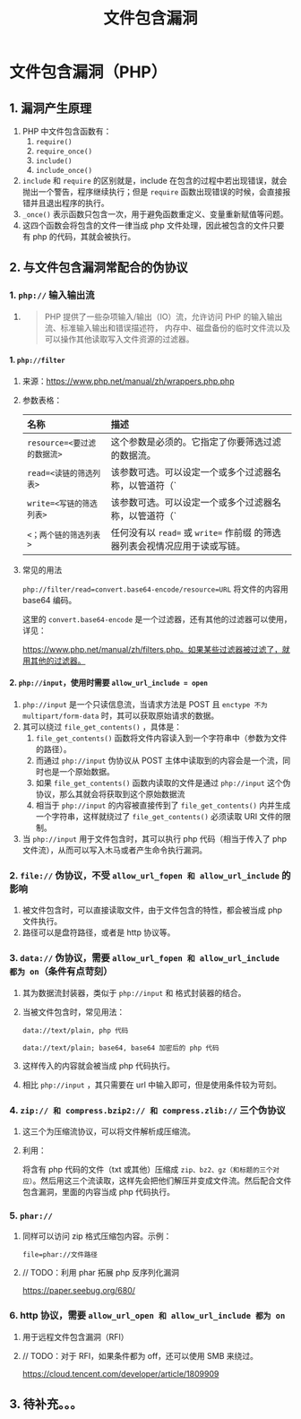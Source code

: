 ﻿---
title: 文件包含漏洞
categories:
- Network_Security
- Web
- File_Include
tags:
- Network_Security
updated: 2024-01-04 20:24:53
---

# 文件包含漏洞（PHP）

## 1. 漏洞产生原理

1. PHP 中文件包含函数有：
    1. `require()` 
    2. `require_once()`
    3. `include()`
    4. `include_once()` 
2.  `include` 和 `require` 的区别就是，include 在包含的过程中若出现错误，就会抛出一个警告，程序继续执行；但是 `require` 函数出现错误的时候，会直接报错并且退出程序的执行。
3. `_once()` 表示函数只包含一次，用于避免函数重定义、变量重新赋值等问题。
4. 这四个函数会将包含的文件一律当成 php 文件处理，因此被包含的文件只要有 php 的代码，其就会被执行。

## 2. 与文件包含漏洞常配合的伪协议

### 1. `php://` 输入输出流

1. > PHP 提供了一些杂项输入/输出（IO）流，允许访问 PHP 的输入输出流、标准输入输出和错误描述符， 内存中、磁盘备份的临时文件流以及可以操作其他读取写入文件资源的过滤器。

#### 1. `php://filter` 

1. 来源：https://www.php.net/manual/zh/wrappers.php.php

2. 参数表格：

    | 名称                        | 描述                                                         |
    | :-------------------------- | :----------------------------------------------------------- |
    | `resource=<要过滤的数据流>` | 这个参数是必须的。它指定了你要筛选过滤的数据流。             |
    | `read=<读链的筛选列表>`     | 该参数可选。可以设定一个或多个过滤器名称，以管道符（`|`）分隔。 |
    | `write=<写链的筛选列表>`    | 该参数可选。可以设定一个或多个过滤器名称，以管道符（`|`）分隔。 |
    | `<；两个链的筛选列表>`      | 任何没有以 `read=` 或 `write=` 作前缀 的筛选器列表会视情况应用于读或写链。 |

3. 常见的用法

    `php://filter/read=convert.base64-encode/resource=URL` 将文件的内容用 base64 编码。

    这里的 `convert.base64-encode` 是一个过滤器，还有其他的过滤器可以使用，详见：

    https://www.php.net/manual/zh/filters.php。如果某些过滤器被过滤了，就用其他的过滤器。


#### 2. `php://input`，使用时需要 `allow_url_include = open`

1. `php://input` 是一个只读信息流，当请求方法是 POST 且 `enctype 不为 multipart/form-data` 时，其可以获取原始请求的数据。
2. 其可以绕过 `file_get_contents()` ，具体是：
    1. `file_get_contents()` 函数将文件内容读入到一个字符串中（参数为文件的路径）。
    2. 而通过 `php://input` 伪协议从 POST 主体中读取到的内容会是一个流，同时也是一个原始数据。
    3. 如果 `file_get_contents()` 函数内读取的文件是通过 `php://input` 这个伪协议，那么其就会将获取到这个原始数据流
    4. 相当于 `php://input` 的内容被直接传到了 `file_get_contents()` 内并生成一个字符串，这样就绕过了 `file_get_contents()` 必须读取 URI 文件的限制。
3. 当 `php://input` 用于文件包含时，其可以执行 php 代码（相当于传入了 php 文件流），从而可以写入木马或者产生命令执行漏洞。

### 2. `file://` 伪协议，不受 `allow_url_fopen 和 allow_url_include` 的影响

1. 被文件包含时，可以直接读取文件，由于文件包含的特性，都会被当成 php 文件执行。
2. 路径可以是盘符路径，或者是 http 协议等。

### 3. `data://` 伪协议，需要 `allow_url_fopen 和 allow_url_include 都为 on`（条件有点苛刻）

1. 其为数据流封装器，类似于 `php://input` 和 格式封装器的结合。

2. 当被文件包含时，常见用法：

    `data://text/plain, php 代码`

    `data://text/plain; base64, base64 加密后的 php 代码`

3. 这样传入的内容就会被当成 php 代码执行。

4. 相比 `php://input` ，其只需要在 url 中输入即可，但是使用条件较为苛刻。

### 4. `zip:// 和 compress.bzip2:// 和 compress.zlib://` 三个伪协议

1. 这三个为压缩流协议，可以将文件解析成压缩流。

2. 利用：

    将含有 php 代码的文件（txt 或其他）压缩成 `zip、bz2、gz（和标题的三个对应）`。然后用这三个流读取，这样先会把他们解压并变成文件流。然后配合文件包含漏洞，里面的内容当成 php 代码执行。

### 5. `phar://` 

1. 同样可以访问 zip 格式压缩包内容。示例：

    `file=phar://文件路径`

2. // TODO：利用 phar 拓展 php 反序列化漏洞

    https://paper.seebug.org/680/

### 6. http 协议，需要 `allow_url_open 和 allow_url_include 都为 on` 

1. 用于远程文件包含漏洞（RFI）

2. // TODO：对于 RFI，如果条件都为 off，还可以使用 SMB 来绕过。

    https://cloud.tencent.com/developer/article/1809909

## 3. 待补充。。。

